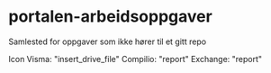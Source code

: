 # portalen-arbeidsoppgaver
Samlested for oppgaver som ikke hører til et gitt repo

Icon Visma: "insert_drive_file"
Compilio: "report"
Exchange: "report"
